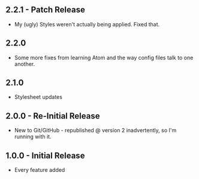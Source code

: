 ## 2.2.1 - Patch Release
* My (ugly) Styles weren't actually being applied. Fixed that.

## 2.2.0
* Some more fixes from learning Atom and the way config files talk to one another.

## 2.1.0
* Stylesheet updates

## 2.0.0 - Re-Initial Release
* New to Git/GitHub - republished @ version 2 inadvertently, so I'm running with it.

## 1.0.0 - Initial Release
* Every feature added
